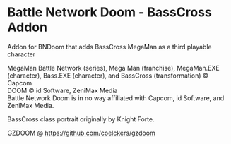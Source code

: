 # Battle Network Doom - BassCross Addon
Addon for BNDoom that adds BassCross MegaMan as a third playable character

MegaMan Battle Network (series), Mega Man (franchise), MegaMan.EXE (character), Bass.EXE (character), and BassCross (transformation) © Capcom  
DOOM © id Software, ZeniMax Media  
Battle Network Doom is in no way affiliated with Capcom, id Software, and ZeniMax Media.  

BassCross class portrait originally by Knight Forte.

GZDOOM @ https://github.com/coelckers/gzdoom
